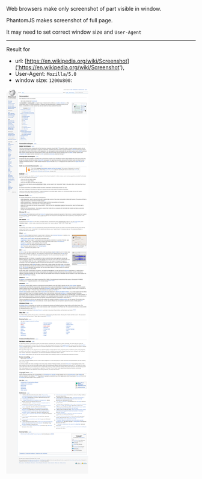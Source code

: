 
Web browsers make only screenshot of part visible in window.

PhantomJS makes screenshot of full page. 

It may need to set correct window size and `User-Agent` 

---

Result for 

- url: [https://en.wikipedia.org/wiki/Screenshot]('https://en.wikipedia.org/wiki/Screenshot'), 
- User-Agent: `Mozilla/5.0`
- window size:  `1200x800`:

![#1](output.png?raw=true)   
